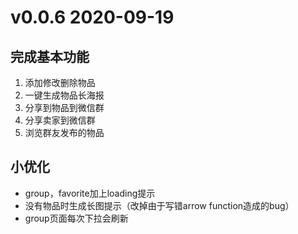 # v0.0.6 2020-09-19

## 完成基本功能

1. 添加修改删除物品
2. 一键生成物品长海报
3. 分享到物品到微信群
4. 分享卖家到微信群
5. 浏览群友发布的物品

## 小优化
- group，favorite加上loading提示
- 没有物品时生成长图提示（改掉由于写错arrow function造成的bug）
- group页面每次下拉会刷新

